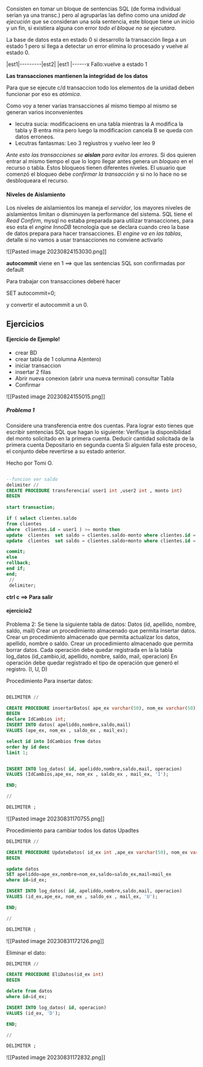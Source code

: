 Consisten en tomar un bloque de sentencias SQL (de forma individual serian ya una transc.) pero al agruparlas las defino como una _unidad de ejecución_ que se consideran una sola sentencia, este bloque tiene un inicio y un fin, si existiera alguna con error _todo el bloque no se ejecutara_. 

La base de datos esta en estado 0 si desarrollo la transacción llega a un estado 1 pero si llega a detectar un error elimina lo procesado y vuelve al estado 0.  

|est1|---------|est2|
|est1 |------x  Fallo:vuelve a estado 1

**Las transacciones mantienen la integridad de los datos**

Para que se ejecute c/d transaccion todo los elementos de la unidad deben funcionar por eso es _atómica_.

Como voy a tener varias transacciones al mismo tiempo al mismo se generan varios inconvenientes 
- lecutra sucia: modificacioens en una tabla mientras la A modifica la tabla y B entra mira pero luego la modificacion cancela B se queda  con datos erroneos.
- Lecutras fantasmas: Leo 3 regiustros y vuelvo leer leo 9

_Ante esto las transacciones se **aislan** para evitar los errores._ Si dos quieren entrar al mismo tiempo el que lo logro llegar antes genera un _bloqueo_ en el recurso o tabla. Estos bloqueos tienen diferentes niveles. El usuario que comenzó el bloqueo debe _confirmar la transacción_ y si no lo hace no se desbloqueara el recurso.

#### Niveles de Aislamiento
Los niveles de aislamientos los maneja el _servidor_, los mayores niveles de aislamientos limitan o disminuyen la performance del sistema. SQL tiene el _Read Confirm_, mysql no estaba preparada para utilizar transacciones, para eso esta el _engine InnoDB_ tecnología que se declara cuando creo la base de datos prepara para hacer transacciones. El _engine va en las tablas_, detalle si no vamos  a usar transacciones  no conviene activarlo

![[Pasted image 20230824153030.png]]

**autocommit** viene en 1 ==> que las sentencias SQL son confirmadas por default

Para trabajar con transacciones deberé hacer 

SET autocommit=0; 

y convertir el autocommit a un 0. 

## Ejercicios 

#### Ejercicio de Ejemplo!
- crear BD
- crear tabla de 1 columna A(entero)
- iniciar transaccion
- insertar 2 filas 
- Abrir nueva conexion (abrir una nueva terminal) consultar Tabla 
- Confirmar 


![[Pasted image 20230824155015.png]]


##### Problema 1
Considere una transferencia entre dos cuentas. Para lograr esto tienes que escribir sentencias SQL que hagan lo siguiente: Verifique la disponibilidad del monto solicitado en la primera cuenta. Deducir cantidad solicitada de la primera cuenta Depositario en segunda cuenta Si alguien falla este proceso, el conjunto debe revertirse a su estado anterior.

Hecho por Tomi O.

```sql

--funcion ver saldo
delimiter //
CREATE PROCEDURE transferencia( user1 int ,user2 int , monto int)
BEGIN 
	
start transaction;

if ( select clientes.saldo 
from clientes  
where  clientes.id = user1 ) >= monto then
update  clientes  set saldo = clientes.saldo-monto where clientes.id = user1 ;
update  clientes  set saldo = clientes.saldo+monto where clientes.id = user2 ;

commit;
else
rollback;
end if;
end;
 //
 delimiter;

```



**ctrl c ==> Para salir**



#### ejercicio2

Problema 2: Se tiene la siguiente tabla de datos: Datos (id, apellido, nombre, saldo, mail) Crear un procedimiento almacenado que permita insertar datos. Crear un procedimiento almacenado que permita actualizar los datos, apellido, nombre o saldo. Crear un procedimiento almacenado que permita borrar datos. Cada operación debe quedar registrada en la la tabla log_datos (id_cambio,id, apellido, nombre, saldo, mail, operacion) En operación debe quedar registrado el tipo de operación que generó el registro. (I, U, D)

Procedimiento Para insertar datos:

```sql

DELIMITER //

CREATE PROCEDURE insertarDatos( ape_ex varchar(50), nom_ex varchar(50), saldo_ex int, mail_ex varchar(50))
BEGIN
declare IdCambios int;
INSERT INTO datos( apeliddo,nombre,saldo,mail)
VALUES (ape_ex, nom_ex , saldo_ex , mail_ex);

select id into IdCambios from datos
order by id desc
limit 1;


INSERT INTO log_datos( id, apeliddo,nombre,saldo,mail, operacion)
VALUES (IdCambios,ape_ex, nom_ex , saldo_ex , mail_ex, 'I');

END;

//

DELIMITER ;
```


![[Pasted image 20230831170755.png]]

Procedimiento para cambiar  todos los datos Upadtes

```sql
DELIMITER //

CREATE PROCEDURE UpdateDatos( id_ex int ,ape_ex varchar(50), nom_ex varchar(50), saldo_ex int, mail_ex varchar(50))
BEGIN

update datos
SET apeliddo=ape_ex,nombre=nom_ex,saldo=saldo_ex,mail=mail_ex
where id=id_ex;

INSERT INTO log_datos( id, apeliddo,nombre,saldo,mail, operacion)
VALUES (id_ex,ape_ex, nom_ex , saldo_ex , mail_ex, 'U');

END;

//

DELIMITER ;

```


![[Pasted image 20230831172126.png]]


Eliminar el dato:

```sql
DELIMITER //

CREATE PROCEDURE EliDatos(id_ex int)
BEGIN

delete from datos
where id=id_ex;

INSERT INTO log_datos( id, operacion)
VALUES (id_ex, 'D');

END;

//

DELIMITER ;

```

![[Pasted image 20230831172832.png]]



